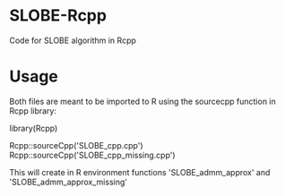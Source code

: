 # SLOBE-Rcpp
Code for SLOBE algorithm in Rcpp

# Usage
Both files are meant to be imported to R using the sourcecpp function in Rcpp library:

library(Rcpp)

Rcpp::sourceCpp('SLOBE_cpp.cpp')
Rcpp::sourceCpp('SLOBE_cpp_missing.cpp')

This will create in R environment functions 'SLOBE_admm_approx' and 'SLOBE_admm_approx_missing'
